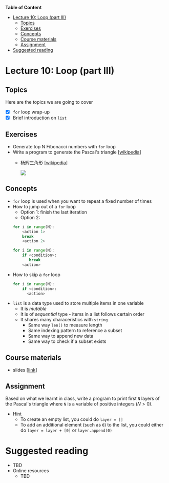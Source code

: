 
**Table of Content**
- [Lecture 10: Loop (part III)](#lecture-10-loop-part-iii)
  - [Topics](#topics)
  - [Exercises](#exercises)
  - [Concepts](#concepts)
  - [Course materials](#course-materials)
  - [Assignment](#assignment)
- [Suggested reading](#suggested-reading)

# Lecture 10: Loop (part III)

## Topics
Here are the topics we are going to cover
* [x] `for` loop wrap-up
* [x] Brief introduction on `list`

## Exercises
* Generate top N Fibonacci numbers with `for` loop
* Write a program to generate the Pascal's triangle [[wikipedia](https://en.wikipedia.org/wiki/Pascal%27s_triangle)]
  * 杨辉三角形 [[wikipedia](https://zh.wikipedia.org/wiki/%E6%9D%A8%E8%BE%89%E4%B8%89%E8%A7%92%E5%BD%A2)] 
  
    ![](https://wikimedia.org/api/rest_v1/media/math/render/svg/83e43c795c7cba79bf4b6a4a3cdfa0f3e52b5fd5)

## Concepts
* `for` loop is used when you want to repeat a fixed number of times
* How to jump out of a `for` loop
  * Option 1: finish the last iteration
  * Option 2:
  ```python
  for i in range(N):
      <action 1>
      break
      <action 2>
  ```
  ```python
  for i in range(N):
      if <condition>:
         break
      <action>
  ```
* How to skip a `for` loop
  ```python
  for i in range(N):
      if <condition>:
        <action>
  ```
* `list` is a data type used to store multiple items in one variable
  * It is *mutable*
  * It is of *sequential* type - items in a list follows certain order
  * It shares many characeristics with `string`
    * Same way `len()` to measure length
    * Same indexing pattern to reference a subset
    * Same way to append new data
    * Same way to check if a subset exists


## Course materials
* slides [[link](https://docs.google.com/presentation/d/1sVdt_rDsiID9sK7AUYpSa2N4td5iPdIdzyVd0CoEnww/edit?usp=sharing)]

## Assignment
Based on what we learnt in class, write a program to print first `N` layers of the Pascal's triangle where `N` is a variable of positive integers ($N>0$).
* Hint
  * To create an empty list, you could do `layer = []`
  * To add an additional element (such as `0`) to the list, you could either do `layer = layer + [0]` or `layer.append(0)`

# Suggested reading
* TBD
* Online resources
  * TBD
